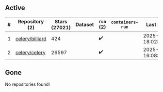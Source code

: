 ## Active
| # | Repository (2) | Stars (27021) | Dataset | `run` (2) | `containers-run` | Last Modified |
| --- | --- | --- | --- | --- | --- | --- |
| 1 | [celery/billiard](https://github.com/celery/billiard) | 424 |  | :heavy_check_mark: |  | 2025-05-13 18:02:18+00:00 |
| 2 | [celery/celery](https://github.com/celery/celery) | 26597 |  | :heavy_check_mark: |  | 2025-06-10 16:08:04+00:00 |

## Gone
No repositories found!
